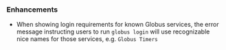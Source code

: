 ### Enhancements

* When showing login requirements for known Globus services, the error message
  instructing users to run `globus login` will use recognizable nice names for
  those services, e.g. `Globus Timers`
